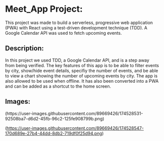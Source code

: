 <h1> Meet_App Project: </h1>
  
<p> This project was made to build a serverless, progressive web application (PWA) with React using a test-driven development technique (TDD). 
  A Google Calendar API was used to fetch upcoming events. </p>
  
<h2> Description: </h2>  
  
  <p> In this project we used TDD, a Google Calendar API, and is a step away from being verified. The key features of this app is to be able to filter events by city,
    show/hide event details, specifiy the number of events, and be able to view a chart showing the number of upcoming events by city. The app is also allowed to be used when offline. 
    It has also been converted into a PWA and can be added as a shortcut to the home screen. </p>
    
<h2> Images: </h2>

<p> (https://user-images.githubusercontent.com/89669426/174528531-92508ba7-d6d2-45fb-96c2-125fe908799b.png)

(https://user-images.githubusercontent.com/89669426/174528547-170d689e-27b4-44dd-8db2-719df0f25d94.png)
</p>
